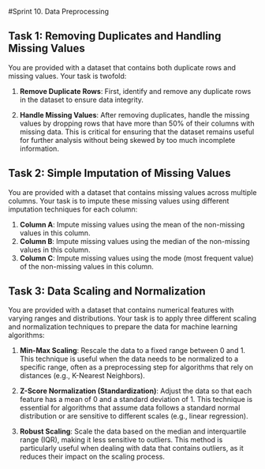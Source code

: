 #Sprint 10. Data Preprocessing

## **Task 1: Removing Duplicates and Handling Missing Values**

You are provided with a dataset that contains both duplicate rows and missing values. Your task is twofold:

1. **Remove Duplicate Rows**: First, identify and remove any duplicate rows in the dataset to ensure data integrity.
  
2. **Handle Missing Values**: After removing duplicates, handle the missing values by dropping rows that have more than 50% of their columns with missing data. This is critical for ensuring that the dataset remains useful for further analysis without being skewed by too much incomplete information.


## **Task 2: Simple Imputation of Missing Values**

You are provided with a dataset that contains missing values across multiple columns. Your task is to impute these missing values using different imputation techniques for each column:

1. **Column A**: Impute missing values using the mean of the non-missing values in this column.
2. **Column B**: Impute missing values using the median of the non-missing values in this column.
3. **Column C**: Impute missing values using the mode (most frequent value) of the non-missing values in this column.


## **Task 3: Data Scaling and Normalization**

You are provided with a dataset that contains numerical features with varying ranges and distributions. Your task is to apply three different scaling and normalization techniques to prepare the data for machine learning algorithms:

1. **Min-Max Scaling**: Rescale the data to a fixed range between 0 and 1. This technique is useful when the data needs to be normalized to a specific range, often as a preprocessing step for algorithms that rely on distances (e.g., K-Nearest Neighbors).
  
2. **Z-Score Normalization (Standardization)**: Adjust the data so that each feature has a mean of 0 and a standard deviation of 1. This technique is essential for algorithms that assume data follows a standard normal distribution or are sensitive to different scales (e.g., linear regression).

3. **Robust Scaling**: Scale the data based on the median and interquartile range (IQR), making it less sensitive to outliers. This method is particularly useful when dealing with data that contains outliers, as it reduces their impact on the scaling process.


